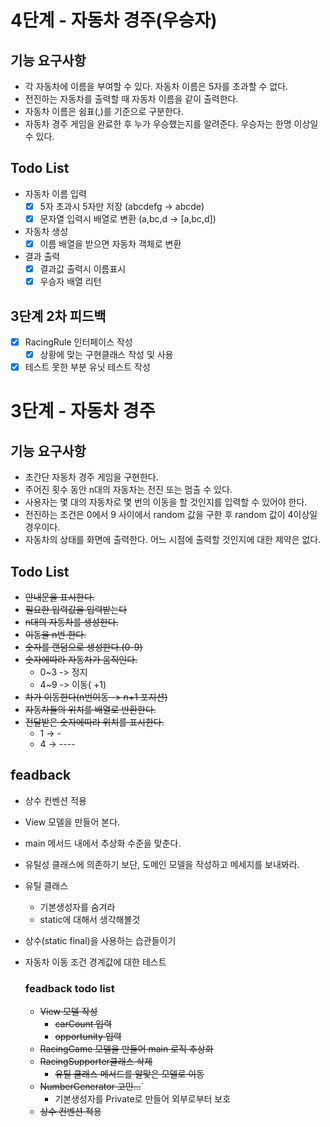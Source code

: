 # 4단계 - 자동차 경주(우승자)
## 기능 요구사항
- 각 자동차에 이름을 부여할 수 있다. 자동차 이름은 5자를 초과할 수 없다.
- 전진하는 자동차를 출력할 때 자동차 이름을 같이 출력한다.
- 자동차 이름은 쉼표(,)를 기준으로 구분한다.
- 자동차 경주 게임을 완료한 후 누가 우승했는지를 알려준다. 우승자는 한명 이상일 수 있다.

## Todo List
- 자동차 이름 입력
  - [x] 5자 초과시 5자만 저장 (abcdefg -> abcde)
  - [x] 문자열 입력시 배열로 변환 (a,bc,d -> [a,bc,d])
- 자동차 생성
  - [x] 이름 배열을 받으면 자동차 객체로 변환
- 결과 출력
  - [X] 결과값 출력시 이름표시
  - [X] 우승자 배열 리턴

## 3단계 2차 피드백
- [x] RacingRule 인터페이스 작성
  - [x] 상황에 맞는 구현클래스 작성 및 사용
- [x] 테스트 못한 부분 유닛 테스트 작성

# 3단계 - 자동차 경주
## 기능 요구사항
- 초간단 자동차 경주 게임을 구현한다.
- 주어진 횟수 동안 n대의 자동차는 전진 또는 멈출 수 있다.
- 사용자는 몇 대의 자동차로 몇 번의 이동을 할 것인지를 입력할 수 있어야 한다.
- 전진하는 조건은 0에서 9 사이에서 random 값을 구한 후 random 값이 4이상일 경우이다.
- 자동차의 상태를 화면에 출력한다. 어느 시점에 출력할 것인지에 대한 제약은 없다.

## Todo List
- ~~안내문을 표시한다.~~
- ~~필요한 입력값을 입력받는다~~
- ~~n대의 자동차를 생성한다.~~
- ~~이동을 n번 한다.~~
- ~~숫자를 랜덤으로 생성한다.(0-9)~~
- ~~숫자에따라 자동차가 움직인다.~~
  - 0~3 -> 정지
  - 4~9 -> 이동( +1)
- ~~차가 이동한다(n번이동 -> n+1 포지션)~~
- ~~자동차들의 위치를 배열로 반환한다.~~
- ~~전달받은 숫자에따라 위치를 표시한다.~~
  - 1 -> -
  - 4 -> ----

## feadback
- 상수 컨벤션 적용
- View 모델을 만들어 본다.
- main 메서드 내에서 추상화 수준을 맞춘다.
- 유틸성 클래스에 의존하기 보단, 도메인 모델을 작성하고 메세지를 보내봐라.
- 유틸 클래스
  - 기본생성자를 숨겨라
  - static에 대해서 생각해볼것
- 상수(static final)을 사용하는 습관들이기
- 자동차 이동 조건 경계값에 대한 테스트 

  ### feadback todo list
  - ~~View 모델 작성~~
    - ~~carCount 입력~~
    - ~~opportunity 입력~~
  - ~~RacingGame 모델을 만들어 main 로직 추상화~~
  - ~~RacingSupporter클래스 삭제~~
    - ~~유틸 클래스 메서드를 알맞은 모델로 이동~~
  - ~~NumberGenerator 고민...~~`
    - 기본생성자를 Private로 만들어 외부로부터 보호
  - ~~상수 컨벤션 적용~~